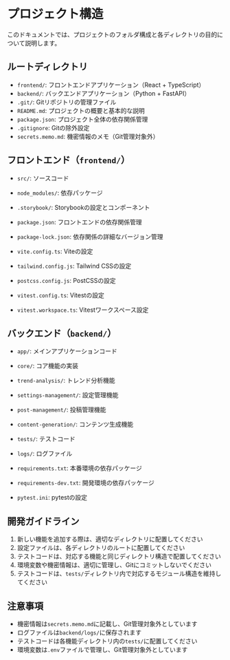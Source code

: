 # プロジェクト構造

このドキュメントでは、プロジェクトのフォルダ構成と各ディレクトリの目的について説明します。

## ルートディレクトリ

- `frontend/`: フロントエンドアプリケーション（React + TypeScript）
- `backend/`: バックエンドアプリケーション（Python + FastAPI）
- `.git/`: Gitリポジトリの管理ファイル
- `README.md`: プロジェクトの概要と基本的な説明
- `package.json`: プロジェクト全体の依存関係管理
- `.gitignore`: Gitの除外設定
- `secrets.memo.md`: 機密情報のメモ（Git管理対象外）

## フロントエンド（`frontend/`）

- `src/`: ソースコード
- `node_modules/`: 依存パッケージ
- `.storybook/`: Storybookの設定とコンポーネント
- `package.json`: フロントエンドの依存関係管理
- `package-lock.json`: 依存関係の詳細なバージョン管理
- `vite.config.ts`: Viteの設定
- `tailwind.config.js`: Tailwind CSSの設定
- `postcss.config.js`: PostCSSの設定

- `vitest.config.ts`: Vitestの設定
- `vitest.workspace.ts`: Vitestワークスペース設定

## バックエンド（`backend/`）

- `app/`: メインアプリケーションコード
- `core/`: コア機能の実装
- `trend-analysis/`: トレンド分析機能
- `settings-management/`: 設定管理機能
- `post-management/`: 投稿管理機能
- `content-generation/`: コンテンツ生成機能
- `tests/`: テストコード
- `logs/`: ログファイル
- `requirements.txt`: 本番環境の依存パッケージ
- `requirements-dev.txt`: 開発環境の依存パッケージ

- `pytest.ini`: pytestの設定

## 開発ガイドライン

1. 新しい機能を追加する際は、適切なディレクトリに配置してください
2. 設定ファイルは、各ディレクトリのルートに配置してください
3. テストコードは、対応する機能と同じディレクトリ構造で配置してください
4. 環境変数や機密情報は、適切に管理し、Gitにコミットしないでください
5. テストコードは、`tests/`ディレクトリ内で対応するモジュール構造を維持してください

## 注意事項

- 機密情報は`secrets.memo.md`に記載し、Git管理対象外としています
- ログファイルは`backend/logs/`に保存されます
- テストコードは各機能ディレクトリ内の`tests/`に配置してください
- 環境変数は`.env`ファイルで管理し、Git管理対象外としています 
